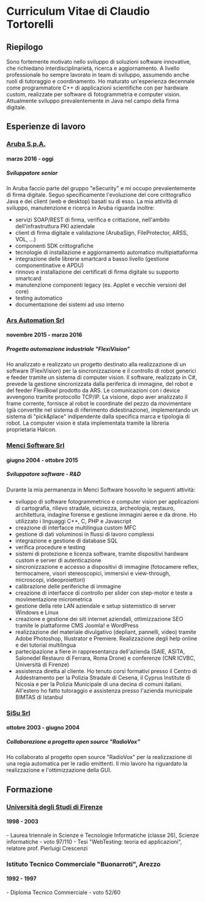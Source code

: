 # Curriculum Vitae di Claudio Tortorelli

Riepilogo
--------
Sono fortemente motivato nello sviluppo di soluzioni software innovative, che richiedano interdisciplinarietà, ricerca e aggiornamento. A livello professionale ho sempre lavorato in team di sviluppo, assumendo anche ruoli di tutoraggio e coordinamento.
Ho maturato un'esperienza decennale come programmatore C++ di applicazioni scientifiche con per hardware custom, realizzate per software di fotogrammetria e computer vision. Attualmente sviluppo prevalentemente in Java nel campo della firma digitale.

Esperienze di lavoro
------
<h3><a href="https://www.pec.it/partner-firma-digitale.aspx" target="_blank"> Aruba S.p.A. </a></h3>  
<h4>marzo 2016 - oggi</h4>  
<h5>Sviluppatore senior</h5> 
In Aruba faccio parte del gruppo "eSecurity" e mi occupo prevalentemente di firma digitale. 
Seguo specificamente l'evoluzione del core crittografico Java e dei client (web e desktop) basati su di esso. 
La mia attività di sviluppo, manutenzione e ricerca in Aruba riguarda inoltre:

- servizi SOAP/REST di firma, verifica e crittazione, nell'ambito dell'infrastruttura PKI aziendale
- client di firma digitale e validazione (ArubaSign, FileProtector, ARSS, VOL, ...) 
- componenti SDK crittografiche 
- tecnologie di installazione e aggiornamento automatico multipiattaforma
- integrazione delle librerie smartcard a basso livello (gestione componentinative e APDU)
- rinnovo e installazione dei certificati di firma digitale su supporto smartcard
- manutenzione componenti legacy (es. Applet e vecchie versioni del core)
- testing automatico 
- documentazione dei sistemi ad uso interno
 
<h3><a href="https://www.arsautomation.com/" target="_blank"> Ars Automation Srl </a></h3>  
<h4>novembre 2015 - marzo 2016</h4> 
<h5>Progetto automazione industriale "FlexiVision"</h5>

Ho analizzato e realizzato un progetto destinato alla realizzazione di un software (FlexiVision) per la sincronizzazione e il controllo di robot generici e feeder tramite un sistema di computer vision. Il software, realizzato in C#, prevede la gestione sincronizzata dalla periferica di immagine, del robot e del feeder FlexiBowl prodotto da ARS. Le comunicazioni con i device avvengono tramite protocollo TCP/IP. La visione, dopo aver analizzato il frame corrente, fornisce al robot le coordinate del pezzo da movimentare (già convertite nel sistema di riferimento didestinazione), implementando un sistema di "pick&place" indipendente dalla specifica marca e tipologia di robot. La computer vision è stata implementata tramite la libreria proprietaria Halcon.

<h3><a href="https://www.menci.com/it/" target="_blank"> Menci Software Srl </a></h3>  
<h4>giugno 2004 - ottobre 2015</h4> 
<h5>Sviluppatore software - R&D</h5>

Durante la mia permanenza in Menci Software hosvolto le seguenti attività:

- sviluppo di software fotogrammetrico e computer vision per applicazioni di cartografia, rilievo stradale, sicurezza, archeologia, restauro, architettura, indagine forense e gestione immagini aeree e da drone. Ho utilizzato i linguaggi C++, C, PHP e Javascript
- creazione di interfacce multilingua custom MFC
- gestione di dati voluminosi in flussi di lavoro complessi
- integrazione e gestione di database SQL
- verifica procedure e testing 
- sistemi di protezione e licenza software, tramite dispositivi hardware custom e server di autenticazione 
- sincronizzazione e accesso a dispositivi di immagine (fotocamere reflex, termocamere, visori stereoscopici, immersivi e view-through, microscopi, videoproiettori)
- calibrazione delle periferiche di immagine
- creazione di interfacce di controllo per slider con step-motor e teste a movimentazione micrometrica
- gestione della rete LAN aziendale e setup sistemistico di server Windows e Linux
- creazione e gestione dei siti internet aziendali, ottimizzazione SEO tramite le piattaforme CMS Joomla! e WordPress
- realizzazione del materiale divulgativo (depliant, pannelli, video) tramite Adobe Photoshop, Illustrator e Premiere. Realizzazione degli help online e dei tutorial multilingua
- partecipazione a fiere in rappresentanza dell'azienda (SAIE, ASITA, Salonedel Restauro di Ferrara, Roma Drone) e conferenze (CNR ICVBC, Università di Firenze)
- assistenza diretta al cliente. Ho tenuto corsi formativi presso il Centro di Addestramento per la Polizia Stradale di Cesena, il Cyprus Institute di Nicosia e per la Polizia Municipale di una decina di comuni italiani. All'estero ho fatto tutoraggio e assistenza presso l'azienda municipale BIMTAS di Istanbul

<h3><a href="https://sisu.it" target="_blank"> SiSu Srl </a></h3>  
<h4>ottobre 2003 - giugno 2004</h4> 
<h5>Collaborazione a progetto open source "RadioVox"</h5>
Ho collaborato al progetto open source "RadioVox" per la realizzazione di una regia automatica per le radio emittenti. 
Il mio lavoro ha riguardato la realizzazione e l'ottimizzazione della GUI.

Formazione
------
<h3><a href="https://www.informatica.unifi.it/" target="_blank"> Università degli Studi di Firenze </a></h3>
<h4>1998 - 2003</h4> 
- Laurea triennale in Scienze e Tecnologie Informatiche (classe 26), Scienze informatiche 
- voto 97/110
- Tesi "WebTesting: teoria ed applicazioni", relatore prof. Pierluigi Crescenzi

<h3>Istituto Tecnico Commerciale "Buonarroti", Arezzo</h3>
<h4>1992 - 1997</h4> 
- Diploma Tecnico Commerciale
- voto 52/60
